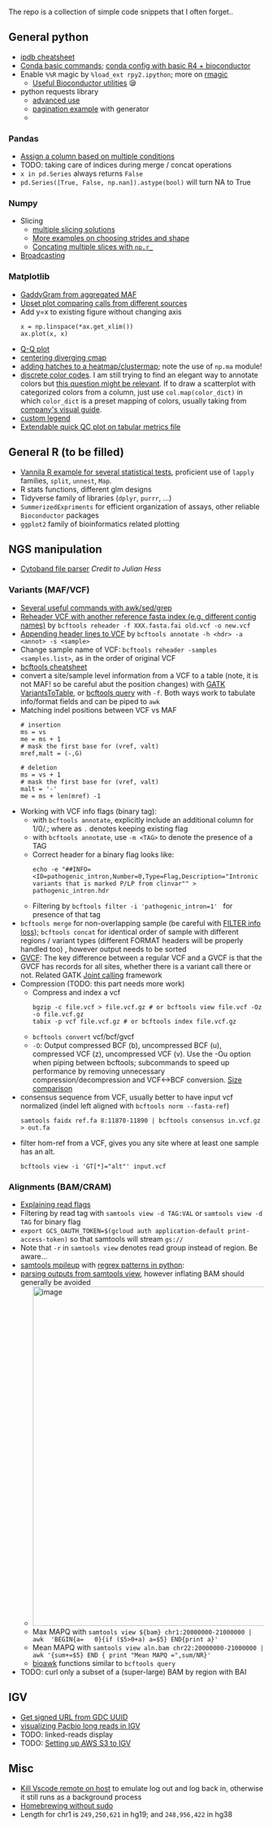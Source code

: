 The repo is a collection of simple code snippets that I often forget..

## General python
  - [ipdb cheatsheet](https://wangchuan.github.io/coding/2017/07/12/ipdb-cheat-sheet.html)
  - [Conda basic commands](https://gist.github.com/hurrialice/f3118ce4d0472f7ba8d6cbe20e50c81a); [conda config with basic R4 + bioconductor](https://gist.github.com/hurrialice/7c6ebb6514ba8c39095cc28f2374ec7b)
  - Enable `%%R` magic by `%load_ext rpy2.ipython`; more on [rmagic](https://ipython.org/ipython-doc/2/config/extensions/rmagic.html)
    - [Useful Bioconductor utilities](https://gist.github.com/hurrialice/9de64bbccfdc96a1ed761f7fee4b40b7) :sleepy:
  - python requests library
    - [advanced use](https://docs.python-requests.org/en/latest/user/advanced/)
    - [pagination example](https://gist.github.com/hurrialice/0366d0d9bf573ec22e97bba3fb39011e) with generator
    - 
### Pandas
  - [Assign a column based on multiple conditions](https://gist.github.com/hurrialice/02f0460b88bc7a34b9b73717139c2a74)
  - TODO: taking care of indices during merge / concat operations
  - `x in pd.Series` always returns `False`
  - `pd.Series([True, False, np.nan]).astype(bool)` will turn NA to True

### Numpy
  - Slicing
    - [multiple slicing solutions](https://stackoverflow.com/questions/43413582/selecting-multiple-slices-from-a-numpy-array-at-once)
    - [More examples on choosing strides and shape](https://towardsdatascience.com/advanced-numpy-master-stride-tricks-with-25-illustrated-exercises-923a9393ab20)
    - [Concating multiple slices with `np.r_`](https://stackoverflow.com/questions/44375899/select-specific-columns-in-numpy-array-using-colon-notation)
  - [Broadcasting](https://numpy.org/doc/stable/user/basics.broadcasting.html)

### Matplotlib
  - [GaddyGram from aggregated MAF](https://gist.github.com/hurrialice/a01d8c0a758856e2ebac22363db703a1)
  - [Upset plot comparing calls from different sources](https://gist.github.com/hurrialice/43812e5df996c2abce3dd2578cb13d58)
  - Add y=x to existing figure without changing axis
    ```
    x = np.linspace(*ax.get_xlim())
    ax.plot(x, x)
    ```
  - [Q-Q plot](https://gist.github.com/hurrialice/939b1a427e69edb284c26288ae34b1f1)
  - [centering diverging cmap](http://chris35wills.github.io/matplotlib_diverging_colorbar/)
  - [adding hatches to a heatmap/clustermap](https://stackoverflow.com/questions/55285013/adding-hatches-to-seaborn-heatmap-plot); note the use of `np.ma` module!
  - [discrete color codes](https://www.python-graph-gallery.com/197-available-color-palettes-with-matplotlib). I am still trying to find an elegant way to annotate colors but [this question might be relevant](https://stackoverflow.com/questions/14777066/matplotlib-discrete-colorbar). If to draw a scatterplot with categorized colors from a column, just use `col.map(color_dict)` in which `color_dict` is a preset mapping of colors, usually taking from [company's visual guide](https://illumina-playbook.webflow.io/visual-system#color). 
  - [custom legend](https://stackoverflow.com/questions/44098362/using-mpatches-patch-for-a-custom-legend)
  - [Extendable quick QC plot on tabular metrics file](https://gist.github.com/hurrialice/9771dd82bd334363b8746fdcb91c88cd)

## General R (to be filled)
  - [Vannila R example for several statistical tests](https://gist.github.com/hurrialice/75ec1c321132ae052bce76a89ab9acb0), proficient use of `lapply` families, `split`, `unnest`, `Map`.
  - R stats functions, different glm designs
  - Tidyverse family of libraries (`dplyr`, `purrr`, ...)
  - `SummerizedExpriments` for efficient organization of assays, other reliable `Bioconductor` packages
  - `ggplot2` family of bioinformatics related plotting

## NGS manipulation

  - [Cytoband file parser](https://gist.github.com/julianhess/b2bdb38733f3c61885c2564a17d53c12) *Credit to Julian Hess*
  
### Variants (MAF/VCF)
  - [Several useful commands with awk/sed/grep](https://gist.github.com/hurrialice/b09d05c7d67cd1f4301ca6c32a223ab5)
  - [Reheader VCF with another reference fasta index (e.g. different contig names)](http://samtools.github.io/bcftools/bcftools.html#reheader) by `bcftools reheader -f XXX.fasta.fai old.vcf -o new.vcf`
  - [Appending header lines to VCF](http://samtools.github.io/bcftools/bcftools.html#annotate) by `bcftools annotate -h <hdr> -a <annot> -s <sample>`
  - Change sample name of VCF: `bcftools reheader -samples <samples.list>`, as in the order of original VCF
  - [bcftools cheatsheet](https://gist.github.com/elowy01/93922762e131d7abd3c7e8e166a74a0b)
  - convert a site/sample level information from a VCF to a table (note, it is not MAF! so be careful abut the position changes) with [GATK VariantsToTable](https://gist.github.com/hurrialice/333b3936906cb06fef3609331034ec4f), or [bcftools query](https://samtools.github.io/bcftools/howtos/query.html) with `-f`. Both ways work to tabulate info/format fields and can be piped to `awk`
  - Matching indel positions between VCF vs MAF
    ```
    # insertion
    ms = vs
    me = ms + 1
    # mask the first base for (vref, valt)
    mref,malt = (-,G)

    # deletion
    ms = vs + 1
    # mask the first base for (vref, valt)
    malt = '-'
    me = ms + len(mref) -1
    ```
  - Working with VCF info flags (binary tag):
    - with `bcftools annotate`, explicitly include an additional column for 1/0/.; where as `.` denotes keeping existing flag
    - with `bcftools annotate`, use `-m <TAG>` to denote the presence of a TAG
    - Correct header for a binary flag looks like: 
      ```
      echo -e "##INFO=<ID=pathogenic_intron,Number=0,Type=Flag,Description="Intronic variants that is marked P/LP from clinvar"" > pathogenic_intron.hdr
      ```
    - Filtering by `bcftools filter -i 'pathogenic_intron=1' ` for presence of that tag
  - `bcftools merge` for non-overlapping sample (be careful with [FILTER info loss](https://github.com/samtools/bcftools/issues/920)); `bcftools concat` for identical order of sample with different regions / variant types (different FORMAT headers will be properly handled too) , however output needs to be sorted
  - [GVCF](https://gatk.broadinstitute.org/hc/en-us/articles/360035531812-GVCF-Genomic-Variant-Call-Format): The key difference between a regular VCF and a GVCF is that the GVCF has records for all sites, whether there is a variant call there or not. Related GATK [Joint calling](https://gatk.broadinstitute.org/hc/en-us/articles/360035890431-The-logic-of-joint-calling-for-germline-short-variants) framework
  - Compression (TODO: this part needs more work)
    - Compress and index a vcf
      ```
      bgzip -c file.vcf > file.vcf.gz # or bcftools view file.vcf -Oz -o file.vcf.gz
      tabix -p vcf file.vcf.gz # or bcftools index file.vcf.gz
      ```
    - `bcftools convert` vcf/bcf/gvcf
    - `-O`: Output compressed BCF (b), uncompressed BCF (u), compressed VCF (z), uncompressed VCF (v). Use the -Ou option when piping between bcftools; subcommands to speed up performance by removing unnecessary compression/decompression and VCF<->BCF conversion. [Size comparison](https://github.com/davetang/learning_vcf_file#comparing-output-types)
  - consensus sequence from VCF, usually better to have input vcf normalized (indel left aligned with `bcftools norm --fasta-ref`)
    ```
    samtools faidx ref.fa 8:11870-11890 | bcftools consensus in.vcf.gz > out.fa
    ```
  - filter hom-ref from a VCF, gives you any site where at least one sample has an alt.
    ```
    bcftools view -i 'GT[*]="alt"' input.vcf
    ```

### Alignments (BAM/CRAM)
  - [Explaining read flags](https://broadinstitute.github.io/picard/explain-flags.html)
  - Filtering by read tag with `samtools view -d TAG:VAL` or `samtools view -d TAG` for binary flag
  - `export GCS_OAUTH_TOKEN=$(gcloud auth application-default print-access-token)` so that samtools will stream `gs://`
  - Note that `-r` in `samtools view` denotes read group instead of region. Be aware...
  - [samtools mpileup]((https://cloud.tencent.com/developer/article/1441634)) with [regrex patterns in python](https://gist.github.com/hurrialice/3cf2c6888cecb3125cc4298eadf6c50a):
  - [parsing outputs from samtools view](https://www.biostars.org/p/15953/), however inflating BAM should generally be avoided
    - <img width="667" alt="image" src="https://user-images.githubusercontent.com/30106174/159592863-b68a58e1-3f55-47d5-b01d-d453858a9236.png"> 
    - Max MAPQ with `samtools view ${bam} chr1:20000000-21000000 | awk  'BEGIN{a=   0}{if ($5>0+a) a=$5} END{print a}'`
    - Mean MAPQ with `samtools view aln.bam chr22:20000000-21000000 | awk '{sum+=$5} END { print "Mean MAPQ =",sum/NR}'`
    - [bioawk](https://github.com/lh3/bioawk) functions similar to `bcftools query`
  - TODO: curl only a subset of a (super-large) BAM by region with BAI

## IGV
  - [Get signed URL from GDC UUID](https://gist.github.com/hurrialice/fe3e1f02eaf1038968d6ed4d278a08bd)
  - [visualizing Pacbio long reads in IGV](https://www.youtube.com/watch?v=nLpmeD57ToA)
  - TODO: linked-reads display 
  - TODO: [Setting up AWS S3 to IGV](https://umccr.org/blog/igv-amazon-backend-setup/)

## Misc
  - [Kill Vscode remote on host](https://stackoverflow.com/questions/56892931/how-to-kill-vscode-remote-services-on-ubuntu-host) to emulate log out and log back in, otherwise it still runs as a background process
  - [Homebrewing without sudo](https://www.scivision.dev/macos-homebrew-non-sudo/)
  - Length for chr1 is `249,250,621` in hg19; and `248,956,422` in hg38 
